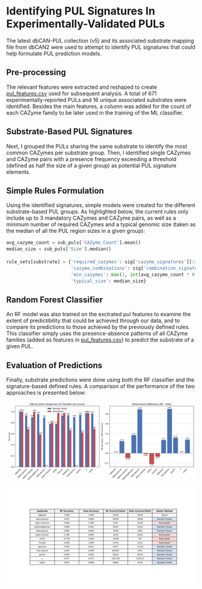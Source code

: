 # Identifying PUL Signatures In Experimentally-Validated PULs

The latest dbCAN-PUL collection (v5) and its associated substrate mapping file from dbCAN2 were used to attempt to identify PUL signatures that could help formulate PUL prediction models.  

## Pre-processing

The relevant features were extracted and reshaped to create [pul_features.csv](results/pul_features.csv) used for subsequent analysis. 
A total of 671 experimentally-reported PULs and 16 unique associated substrates were identified.
Besides the main features, a column was added for the count of each CAZyme family to be later used in the training of the ML classifier.

## Substrate-Based PUL Signatures 

Next, I grouped the PULs sharing the same substrate to identify the most common CAZymes per substrate group. Then, I identified single CAZymes and CAZyme pairs with a presence frequency exceeding a threshold (defined as half the size of a given group) as potential PUL signature elements. 

## Simple Rules Formulation

Using the identified signatures, simple models were created for the different substrate-based PUL groups. As highlighted below, the current rules only include up to 3 mandatory CAZymes and CAZyme pairs, as well as a minimum number of required CAZymes and a typical genomic size (taken as the median of all the PUL region sizes in a given group):

```python
avg_cazyme_count = sub_puls['CAZyme_Count'].mean()
median_size = sub_puls['Size'].median()
        
rule_sets[substrate] = {'required_cazymes': sig['cazyme_signatures'][:3] if sig['cazyme_signatures'] else [],
                        'cazyme_combinations': sig['combination_signatures'][:3] if sig['combination_signatures'] else [],
                        'min_cazymes': max(1, int(avg_cazyme_count * 0.5)),  # At least 50% of average
                        'typical_size': median_size}
```

## Random Forest Classifier 

An RF model was also trained on the exctrated pul features to examine the extent of predictibility that could be achieved through our data, and to compare its predictions to those achieved by the previously defined rules.
This classifier simply uses the presence-absence patterns of all CAZyme families (added as features in [pul_features.csv](results/pul_features.csv)) to predict the substrate of a given PUL.

## Evaluation of Predictions

Finally, substrate predictions were done using both the RF classifier and the signature-based defined rules. A comparison of the performance of the two approaches is presented below:

![](results/classifiers_comparison.png)

![](results/confusion_matrices_comparison.png)
